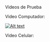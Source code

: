 Videos de Prueba

Video Computador:

[![Alt text](https://img.youtube.com/vi/y26UaCD_fBc/0.jpg)](https://www.youtube.com/watch?v=y26UaCD_fBc)


Video Celular:
